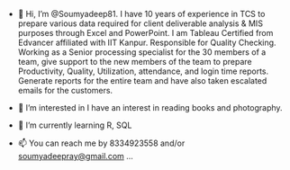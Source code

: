 - 👋 Hi, I’m @Soumyadeep81. I have 10 years of experience in TCS to prepare various data required for client deliverable analysis & MIS purposes through Excel and PowerPoint. 
I am Tableau Certified from Edvancer affiliated with IIT Kanpur. Responsible for Quality Checking. Working as a Senior processing specialist for the 30 members of a team, 
give support to the new members of the team to prepare Productivity, Quality, Utilization, attendance, and login time reports. Generate reports for the entire team and have also 
taken escalated emails for the customers.
- 👀 I’m interested in I have an interest in reading books and photography.
- 🌱 I’m currently learning R, SQL

- 📫 You can reach me by 8334923558 and/or soumyadeepray@gmail.com ...

<!---
Soumyadeep81/Soumyadeep81 is a ✨ special ✨ repository because its `README.md` (this file) appears on your GitHub profile.
You can click the Preview link to take a look at your changes.
--->
